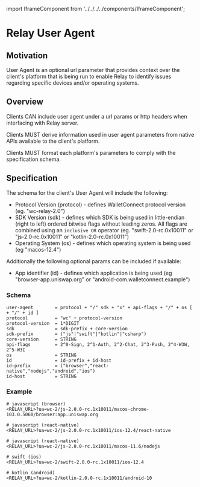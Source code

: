 import IframeComponent from '../../../../components/IframeComponent';

# Relay User Agent

## Motivation

User Agent is an optional url parameter that provides context over the client's platform that is being run to enable Relay to identify issues regarding specific devices and/or operating systems.

## Overview

Clients CAN include user agent under a url params or http headers when interfacing with Relay server.

Clients MUST derive information used in user agent parameters from native APIs available to the client's platform.

Clients MUST format each platform's parameters to comply with the specification schema.

## Specification

The schema for the client's User Agent will include the following:

- Protocol Version (protocol) - defines WalletConnect protocol version (eg. "wc-relay-2.0")
- SDK Version (sdk) - defines which SDK is being used in little-endian (right to left) ordered bitwise flags without leading zeros. All flags are combined using an `inclusive OR` operator (eg. "swift-2.0-rc.0x10011" or "js-2.0-rc.0x10011" or "kotlin-2.0-rc.0x10011")
- Operating System (os) - defines which operating system is being used (eg "macos-12.4")

Additionally the following optional params can be included if available:

- App identifier (id) - defines which application is being used (eg "browser-app.uniswap.org" or "android-com.walletconnect.example")

### Schema

    user-agent        = protocol + "/" sdk + "x" + api-flags + "/" + os [ + "/" + id ]
    protocol          = "wc" + protocol-version
    protocol-version  = 1*DIGIT
    sdk               = sdk-prefix + core-version
    sdk-prefix        = ("js"|"swift"|"kotlin"|"csharp")
    core-version      = STRING
    api-flags         = 2^0-Sign, 2^1-Auth, 2^2-Chat, 2^3-Push, 2^4-W3W, 2^5-W3I
    os                = STRING
    id                = id-prefix + id-host
    id-prefix         = ("browser","react-native","nodejs","android","ios")
    id-host           = STRING

### Example

```
# javascript (browser)
<RELAY_URL>?ua=wc-2/js-2.0.0-rc.1x10011/macos-chrome-103.0.5060/browser:app.uniswap.org

# javascript (react-native)
<RELAY_URL>?ua=wc-2/js-2.0.0-rc.1x10011/ios-12.4/react-native

# javascript (react-native)
<RELAY_URL>?ua=wc-2/js-2.0.0-rc.1x10011/macos-11.6/nodejs

# swift (ios)
<RELAY_URL>?ua=wc-2/swift-2.0.0-rc.1x10011/ios-12.4

# kotlin (android)
<RELAY_URL>?ua=wc-2/kotlin-2.0.0-rc.1x10011/android-10
```

<IframeComponent />
